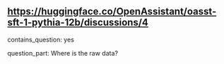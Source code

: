 ## https://huggingface.co/OpenAssistant/oasst-sft-1-pythia-12b/discussions/4

contains_question: yes

question_part: Where is the raw data?